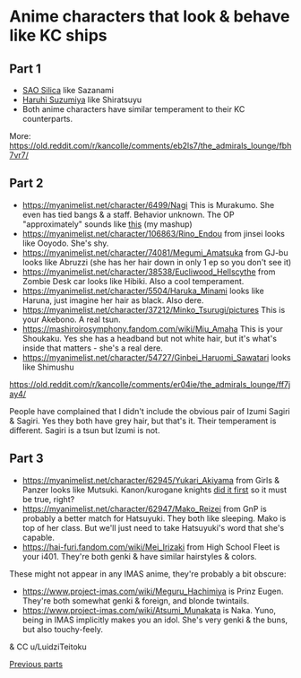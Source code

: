 # Anime characters that look & behave like KC ships

Part 1
---
- [SAO Silica](https://myanimelist.net/character/37681/Keiko_Ayano) like Sazanami
- [Haruhi Suzumiya](https://myanimelist.net/character/251/Haruhi_Suzumiya) like Shiratsuyu
- Both anime characters have similar temperament to their KC counterparts.

More: https://old.reddit.com/r/kancolle/comments/eb2ls7/the_admirals_lounge/fbh7vr7/

Part 2
---
* https://myanimelist.net/character/6499/Nagi This is Murakumo. She even has tied bangs & a staff. Behavior unknown. The OP "approximately" sounds like [this](https://hearthis.at/jzgmyrcb/kan-imas/) (my mashup)
* https://myanimelist.net/character/106863/Rino_Endou from jinsei looks like Ooyodo. She's shy.
* https://myanimelist.net/character/74081/Megumi_Amatsuka from GJ-bu looks like Abruzzi (she has her hair down in only 1 ep so you don't see it)
* https://myanimelist.net/character/38538/Eucliwood_Hellscythe from Zombie Desk car looks like Hibiki. Also a cool temperament.
* https://myanimelist.net/character/5504/Haruka_Minami looks like Haruna, just imagine her hair as black. Also dere.
* https://myanimelist.net/character/37212/Minko_Tsurugi/pictures This is your Akebono. A real tsun.
* https://mashiroirosymphony.fandom.com/wiki/Miu_Amaha This is your Shoukaku. Yes she has a headband but not white hair, but it's what's inside that matters - she's a real dere.
* https://myanimelist.net/character/54727/Ginbei_Haruomi_Sawatari looks like Shimushu

https://old.reddit.com/r/kancolle/comments/er04ie/the_admirals_lounge/ff7jay4/

People have complained that I didn't include the obvious pair of Izumi Sagiri & Sagiri. Yes they both have grey hair, but that's it. Their temperament is different. Sagiri is a tsun but Izumi is not.

Part 3
---
* https://myanimelist.net/character/62945/Yukari_Akiyama from Girls & Panzer looks like Mutsuki. Kanon/kurogane knights [did it first](https://seiga.nicovideo.jp/seiga/im6662158) so it must be true, right?
* https://myanimelist.net/character/62947/Mako_Reizei from GnP is probably a better match for Hatsuyuki. They both like sleeping. Mako is top of her class. But we'll just need to take Hatsuyuki's word that she's capable.
* https://hai-furi.fandom.com/wiki/Mei_Irizaki from High School Fleet is your i401. They're both genki & have similar hairstyles & colors.

These might not appear in any IMAS anime, they're probably a bit obscure:
* https://www.project-imas.com/wiki/Meguru_Hachimiya is Prinz Eugen. They're both somewhat genki & foreign, and blonde twintails.
* https://www.project-imas.com/wiki/Atsumi_Munakata is Naka. Yuno, being in IMAS implicitly makes you an idol. She's very genki & the buns, but also touchy-feely.

& CC u/LuidziTeitoku

[Previous parts](https://github.com/junh1024/junh1024-Documents/blob/master/KC/Anime%20characters%20that%20look%20%26%20behave%20like%20KC%20ships.md#part-1)